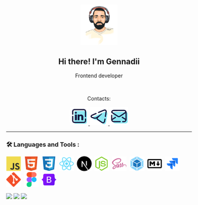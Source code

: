 <link rel="stylesheet" href="https://cdn.jsdelivr.net/gh/devicons/devicon@latest/devicon.min.css">
<div align="center">
    <img src="./me copy.png" width="100"/>
  <div>
    <h2>Hi there! I'm Gennadii</h2>
      <p>Frontend developer</p>
      <br>
       <p>Contacts:</p>
    <div>
        <a href="https://www.linkedin.com/in/g-shpreer/">
            <img src="./assets/icons8-linkedin-96.png" alt="linkedin" width="50">
        </a>
        <a href="https://t.me/intellegento">
            <img src="./assets/icons8-telegram-96.png" alt="linkedin" width="50">
        </a>
        <a href="mailto:intellegento@gmail.com">
            <img src="./assets/icons8-letter-96.png" alt="linkedin" width="50">
        </a>
    </div>
</div>
</div>

---

### :hammer_and_wrench: Languages and Tools :

<div>
  <img src="https://github.com/devicons/devicon/blob/master/icons/javascript/javascript-original.svg" title="JavaScript" alt="JavaScript" width="40" height="40"/>&nbsp;
  <img src="https://github.com/devicons/devicon/blob/master/icons/html5/html5-original.svg" title="HTML" alt="HTML" width="40" height="40"/>&nbsp;
  <img src="https://github.com/devicons/devicon/blob/master/icons/css3/css3-original.svg" title="CSS" alt="CSS" width="40" height="40"/>&nbsp;
    <img src="https://github.com/devicons/devicon/blob/master/icons/react/react-original.svg" title="React" alt="React" width="40" height="40"/>&nbsp;
    <img src="https://github.com/devicons/devicon/blob/master/icons/nextjs/nextjs-original.svg" title="Next.JS" alt="Next.JS" width="40" height="40"/>&nbsp;
    <img src="https://github.com/devicons/devicon/blob/master/icons/nodejs/nodejs-original.svg" title="NodeJS" alt="NodeJS" width="40" height="40"/>&nbsp;
    <img src="https://github.com/devicons/devicon/blob/master/icons/sass/sass-original.svg" title="Sass" alt="Sass" width="40" height="40"/>&nbsp;
    <img src="https://github.com/devicons/devicon/blob/master/icons/webpack/webpack-original.svg" title="Webpack" alt="Webpack" width="40" height="40"/>&nbsp;
    <img src="https://github.com/devicons/devicon/blob/master/icons/markdown/markdown-original.svg" title="Markdown" alt="Markdown" width="40" height="40"/>&nbsp;
    <img src="https://github.com/devicons/devicon/blob/master/icons/jira/jira-original.svg" title="Jira" alt="Jira" width="40" height="40"/>&nbsp;
    <img src="https://github.com/devicons/devicon/blob/master/icons/git/git-original.svg" title="Git" alt="Git" width="40" height="40"/>&nbsp;
    <img src="https://github.com/devicons/devicon/blob/master/icons/figma/figma-original.svg" title="Figma" alt="Figma" width="40" height="40"/>&nbsp;
    <img src="https://github.com/devicons/devicon/blob/master/icons/bootstrap/bootstrap-original.svg" title="Bootstarp" alt="Bootstarp" width="40" height="40"/>&nbsp;
</div>

![](http://github-profile-summary-cards.vercel.app/api/cards/profile-details?username=intellegento&theme=algolia)
![](http://github-profile-summary-cards.vercel.app/api/cards/stats?username=intellegento&theme=algolia)
![](http://github-profile-summary-cards.vercel.app/api/cards/repos-per-language?username=intellegento&theme=algolia)
